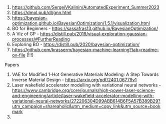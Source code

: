 1. https://github.com/SergeiVKalinin/AutomatedExperiment_Summer2023
2. https://dmol.pub/dl/gnn.html
3. https://bayesian-optimization.github.io/BayesianOptimization/1.5.1/visualization.html
4. BO for Beginners - https://sassafras13.github.io/BayesianOptimization/
5. A Viz of GP - https://distill.pub/2019/visual-exploration-gaussian-processes/#FurtherReading 
6. Exploring BO - https://distill.pub/2020/bayesian-optimization/
7. https://github.com/krasserm/bayesian-machine-learning?tab=readme-ov-file (!!!)


Papers
1. VAE for Modified 1-Hot Generative Materials
Modeling: A Step Towards Inverse Material Design - https://arxiv.org/pdf/2401.06779v1
2. Laser wakefield accelerator modelling with variational neural networks - https://www.cambridge.org/core/journals/high-power-laser-science-and-engineering/article/laser-wakefield-accelerator-modelling-with-variational-neural-networks/272206304D99ABB614B6F5A57B389B29?utm_campaign=shareaholic&utm_medium=copy_link&utm_source=bookmark
3. 
